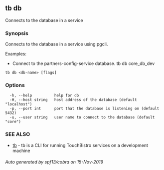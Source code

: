 ## tb db

Connects to the database in a service

### Synopsis

Connects to the database in a service using pgcli.

Examples:
- Connect to the partners-config-service database.
	tb db core_db_dev

```
tb db <db-name> [flags]
```

### Options

```
  -h, --help          help for db
  -H, --host string   host address of the database (default "localhost")
  -p, --port int      port that the database is listening on (default 5432)
  -u, --user string   user name to connect to the database (default "core")
```

### SEE ALSO

* [tb](tb.md)	 - tb is a CLI for running TouchBistro services on a development machine

###### Auto generated by spf13/cobra on 15-Nov-2019
